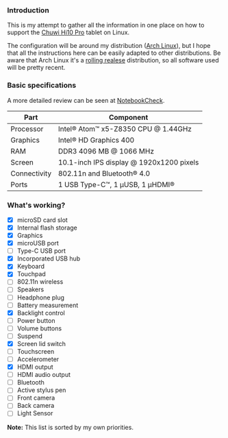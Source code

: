 ### Introduction
This is my attempt to gather all the information in one place on how to support the [Chuwi Hi10 Pro](http://en.chuwi.com/product/items/Chuwi-Hi10-Pro.html) tablet on Linux.

The configuration will be around my distribution ([Arch Linux](https://www.archlinux.org/)), but I hope that all the instructions here can be easily adapted to other distributions. Be aware that Arch Linux it's a [rolling realese](https://en.wikipedia.org/wiki/Rolling_release) distribution, so all software used will be pretty recent.

### Basic specifications
A more detailed review can be seen at [NotebookCheck](http://www.notebookcheck.net/Chuwi-Hi10-Pro-Tablet-Review.186738.0.html).

| Part         | Component                                |
| ------------ | ---------------------------------------- |
| Processor    | Intel® Atom™ x5-Z8350 CPU @ 1.44GHz      |
| Graphics     | Intel® HD Graphics 400                   |
| RAM          | DDR3 4096 MB @ 1066 MHz                  |
| Screen       | 10.1-inch IPS display @ 1920x1200 pixels |
| Connectivity | 802.11n and Bluetooth® 4.0               |
| Ports        | 1 USB Type-C™, 1 µUSB, 1 µHDMI®          |

### What's working?

- [x] microSD card slot
- [x] Internal flash storage
- [x] Graphics
- [x] microUSB port
- [ ] Type-C USB port
- [x] Incorporated USB hub
- [x] Keyboard
- [x] Touchpad
- [ ] 802.11n wireless
- [ ] Speakers
- [ ] Headphone plug
- [ ] Battery measurement
- [x] Backlight control
- [ ] Power button
- [ ] Volume buttons
- [ ] Suspend
- [x] Screen lid switch
- [ ] Touchscreen
- [ ] Accelerometer
- [x] HDMI output
- [ ] HDMI audio output
- [ ] Bluetooth
- [ ] Active stylus pen
- [ ] Front camera
- [ ] Back camera
- [ ] Light Sensor

**Note:** This list is sorted by my own priorities.
